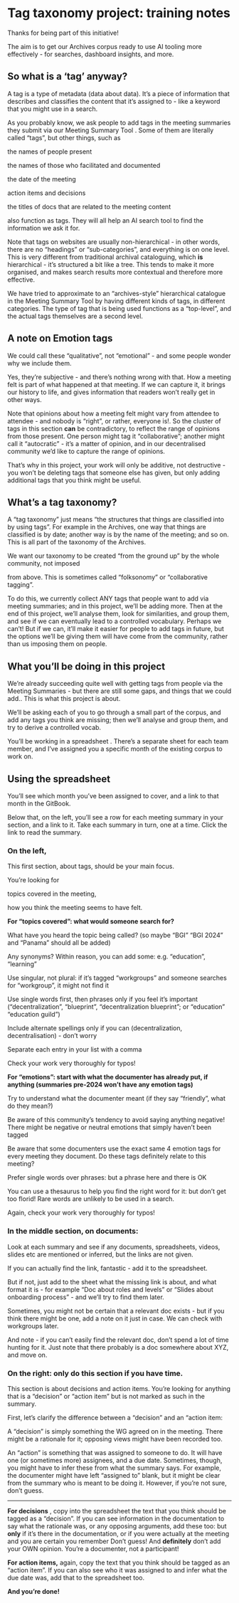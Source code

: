 # Tag taxonomy project: training notes



Thanks for being part of this initiative!

The aim is to get our Archives corpus ready to use AI tooling more effectively - for searches, dashboard insights, and more.

## So what is a ‘tag’ anyway?

A tag is a type of metadata (data about data). It’s a piece of information that describes and classifies  the content that it’s assigned to - like a keyword that you might use in a search.



As you probably know, we ask people to add tags in the meeting summaries they submit via our Meeting Summary Tool . Some of them are literally called “tags”, but other things, such as

the names of people present

the names of those who facilitated and documented

the date of the meeting

action items and decisions

the titles of docs that are related to the meeting content

also function as tags. They will all help an AI search tool to find the information we ask it for.



Note that tags on websites are usually non-hierarchical - in other words, there are no “headings” or  “sub-categories”, and everything is on one level. This is very different from traditional archival cataloguing, which **is** hierarchical - it’s structured a bit like a tree. This tends to make it more organised, and makes search results more contextual and therefore more effective.



We have tried to approximate to an “archives-style” hierarchical catalogue in the Meeting Summary Tool by having different kinds of tags, in different categories. The type of tag that is being used functions as a “top-level”, and the actual tags themselves are a second level.

## A note on Emotion tags

We could call these “qualitative”, not  “emotional” - and some people wonder why we include them.

Yes, they’re subjective - and there’s nothing wrong with that. How a meeting felt is part of what happened at that meeting. If we can capture it, it brings our history to life, and gives information that readers won’t really get in other ways.



Note that opinions about how a meeting felt might vary from attendee to attendee - and nobody is “right”, or rather, everyone is!. So the cluster of tags in this section **can** be contradictory, to reflect the range of opinions from those present. One person might tag it “collaborative”; another might call it “autocratic” - it’s a matter of opinion, and in our decentralised community we’d like to capture the range of opinions.

That’s why in this project, your work will only be additive, not destructive - you won’t be deleting tags that someone else has given, but only adding additional tags that you think might be useful.



## What’s a tag taxonomy?

A “tag taxonomy” just means “the structures that things are classified into by using tags”. For example in the Archives, one way that things are classified is by date; another way is by the name of the meeting; and so on. This is all part of the taxonomy of the Archives.



We want our taxonomy to be created “from the ground up” by the whole community, not imposed

from above. This is sometimes called “folksonomy” or “collaborative tagging”.



To do this, we currently collect ANY tags that people want to add via meeting summaries; and in this project, we’ll be adding more. Then at the end of this project, we’ll analyse them, look for similarities, and group them, and see if we can eventually lead to a controlled vocabulary. Perhaps we can’t! But if we can, it’ll make it easier for people to add tags in future, but the options we’ll be giving them will have come from the community, rather than us imposing them on people.



## What you’ll be doing in this project

We’re already succeeding quite well with getting tags from people via the Meeting Summaries - but there are still some gaps, and things that we could add.. This is what this project is about.



We’ll be asking each of you to go through a small part of the corpus, and add any tags you think are missing; then we’ll analyse and group them, and try to derive a controlled vocab.

You’ll be working in a spreadsheet . There’s a separate sheet for each team member, and I’ve assigned you a specific month of the existing corpus to work on.



## Using the spreadsheet

You’ll see which month you’ve been assigned to cover, and a link to that month in the GitBook.

Below that, on the left, you’ll see a row for each meeting summary in your section, and a link to it. Take each summary in turn, one at a time. Click the link to read the summary.

### On the left,

This first section, about tags, should be your main focus.

You’re looking for

topics covered in the meeting,

how you think the meeting seems to have felt.



**For “topics covered”: what would someone search for?**

What have you heard the topic being called? (so maybe “BGI” “BGI 2024” and “Panama” should all be added)

Any synonyms? Within reason, you can add some: e.g. “education”, “learning”

Use singular, not plural: if it’s tagged “workgroups” and someone searches for “workgroup”, it might not find it

Use single words first, then phrases only if you feel it’s important (“decentralization”, “blueprint”, “decentralization blueprint”; or  “education” “education guild”)

Include alternate spellings only if you can (decentralization, decentralisation) - don’t worry

Separate each entry in your list with a comma

Check your work very thoroughly for typos!



**For “emotions”:  start with what the documenter has already put, if anything (summaries pre-2024 won’t have any emotion tags)**

Try to understand what the documenter meant (if they say “friendly”, what do they mean?)

Be aware of this community’s tendency to avoid saying anything negative! There might be negative or neutral emotions that simply haven’t been tagged

Be aware that some documenters use the exact same 4 emotion tags for every meeting they document. Do these tags definitely relate to this meeting?

Prefer single words over phrases: but a phrase here and there is OK

You can use a thesaurus to help you find the right word for it: but don’t get too florid! Rare words are unlikely to be used in a search.

Again, check your work very thoroughly for typos!



### In the middle section, on documents:

Look at each summary and see if any documents, spreadsheets, videos, slides etc are mentioned or inferred, but the links are not given.

If you can actually find the link, fantastic - add it to the spreadsheet.

But if not, just add to the sheet what the missing link is about, and what format it is - for example “Doc about roles and levels” or “Slides about onboarding process” - and we’ll try to find them later.

Sometimes, you might not be certain that a relevant doc exists - but if you think there might be one, add a note on it just in case. We can check with workgroups later.

And note - if you can’t easily find the relevant doc, don’t spend a lot of time hunting for it. Just note that there probably is a doc somewhere about XYZ, and move on.



### On the right: only do this section if you have time.

This section is about decisions and action items. You’re looking for anything that is a “decision” or “action item” but is not marked as such in the summary.



First, let’s clarify the difference between a “decision” and an “action item:

A “decision” is simply something the WG agreed on in the meeting. There might be a rationale for it; opposing views might have been recorded too.

An “action” is something that was assigned to someone to do. It will have one (or sometimes more) assignees, and a due date. Sometimes, though, you might have to infer these from what the summary says. For example, the documenter might have left “assigned to” blank, but it might be clear from the summary who is meant to be doing it. However, if you’re not sure, don’t guess.

****

**For decisions** , copy into the spreadsheet the text that you think should be tagged as a “decision”. If you can see information in the documentation to say what the rationale was, or any opposing arguments, add these too: but **only** if it’s there in the documentation, or if you were actually at the meeting and you are certain you remember Don’t guess! And **definitely** don’t add your OWN opinion. You’re a documenter, not a participant!



**For action items,** again, copy the text that you think should be tagged as an “action item”. If you can also see who it was assigned to and infer what the due date was, add that to the spreadsheet too.





**And you’re done!**

